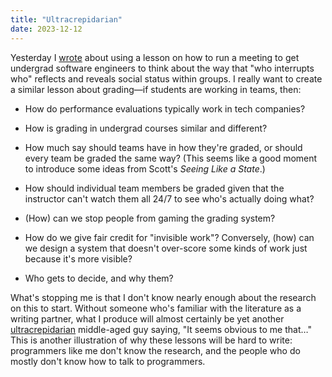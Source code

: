 ```yaml
---
title: "Ultracrepidarian"
date: 2023-12-12
---
```


Yesterday I [wrote][meetings] about using a lesson on how to run a meeting
to get undergrad software engineers to think about
the way that "who interrupts who" reflects and reveals social status within groups.
I really want to create a similar lesson about grading—if students are working in teams, then:

-   How do performance evaluations typically work in tech companies?

-   How is grading in undergrad courses similar and different?

-   How much say should teams have in how they're graded,
    or should every team be graded the same way?
    (This seems like a good moment to introduce some ideas from Scott's *Seeing Like a State*.)

-   How should individual team members be graded
    given that the instructor can't watch them all 24/7 to see who's actually doing what?

-   (How) can we stop people from gaming the grading system?

-   How do we give fair credit for "invisible work"?
    Conversely,
    (how) can we design a system that doesn't over-score some kinds of work
    just because it's more visible?

-   Who gets to decide, and why them?

What's stopping me is that I don't know nearly enough about the research on this to start.
Without someone who's familiar with the literature as a writing partner,
what I produce will almost certainly be
yet another [ultracrepidarian][ultracrepidarian] middle-aged guy saying,
"It seems obvious to me that…"
This is another illustration of why these lessons will be hard to write:
programmers like me don't know the research,
and the people who do mostly don't know how to talk to programmers.

[meetings]: @root/2023/12/11/meetings-interruptions-and-power/
[ultracrepidarian]: https://en.wiktionary.org/wiki/ultracrepidarian

